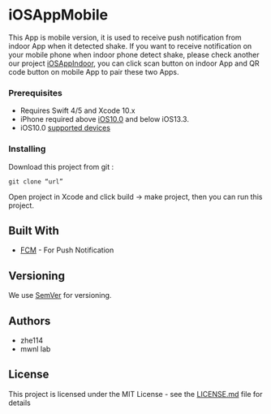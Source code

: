 # iOSAppMobile

This App is mobile version, it is used to receive push notification from indoor App when it detected shake.
If you want to receive notification on your mobile phone when indoor phone detect shake, please check  another our project [iOSAppIndoor](https://mwnlgit.ce.ncu.edu.tw/EarthquakeWarningSystem/iOSAppIndoor), you can click scan button on indoor App and QR code button on mobile App to pair these two Apps.

### Prerequisites

* Requires Swift 4/5 and Xcode 10.x
* iPhone required above [iOS10.0](https://support.apple.com/en-us/HT208011) and below iOS13.3.
* iOS10.0 [supported devices](https://en.wikipedia.org/wiki/IOS_10#Supported_devices)

### Installing

Download this project from git :

```
git clone “url”
```

Open project in Xcode and click build  → make project, then you can run this project.

## Built With  
* [FCM](https://firebase.google.com/docs/cloud-messaging) - For Push Notification

## Versioning

We use [SemVer](http://semver.org/) for versioning.

## Authors
* zhe114
* mwnl lab

## License

This project is licensed under the MIT License - see the [LICENSE.md](LICENSE.md) file for details

